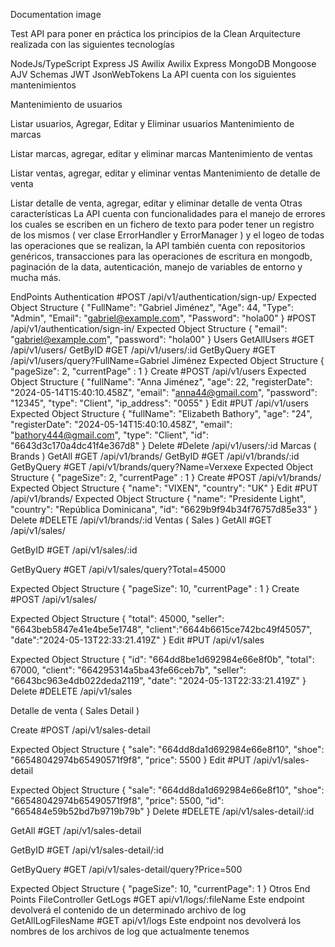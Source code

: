Documentation
image

Test API para poner en práctica los principios de la Clean Arquitecture realizada con las siguientes tecnologías

NodeJs/TypeScript
Express JS
Awilix
Awilix Express
MongoDB
Mongoose
AJV Schemas
JWT JsonWebTokens
La API cuenta con los siguientes mantenimientos

Mantenimiento de usuarios

Listar usuarios, Agregar, Editar y Eliminar usuarios
Mantenimiento de marcas

Listar marcas, agregar, editar y eliminar marcas
Mantenimiento de ventas

Listar ventas, agregar, editar y eliminar ventas
Mantenimiento de detalle de venta

Listar detalle de venta, agregar, editar y eliminar detalle de venta
Otras características
La API cuenta con funcionalidades para el manejo de errores los cuales se escriben en un fichero de texto para poder tener un registro de los mismos ( ver clase ErrorHandler y ErrorManager ) y el logeo de todas las operaciones que se realizan, la API también cuenta con repositorios genéricos, transacciones para las operaciones de escritura en mongodb, paginación de la data, autenticación, manejo de variables de entorno y mucha más.

EndPoints
Authentication
#POST /api/v1/authentication/sign-up/
Expected Object Structure
 {
   "FullName": "Gabriel Jiménez",
   "Age": 44,
   "Type": "Admin",
   "Email": "gabriel@example.com",
   "Password": "hola00"
 }
#POST /api/v1/authentication/sign-in/
Expected Object Structure
 {
     "email": "gabriel@example.com",
     "password": "hola00"
 }
Users
GetAllUsers #GET /api/v1/users/
GetByID #GET /api/v1/users/:id
GetByQuery #GET /api/v1/users/query?FullName=Gabriel Jiménez
Expected Object Structure
 {
     "pageSize": 2,
     "currentPage" : 1
 }
Create #POST /api/v1/users
Expected Object Structure
 {
     "fullName": "Anna Jiménez",
     "age": 22,
     "registerDate": "2024-05-14T15:40:10.458Z",
     "email": "anna44@gmail.com",
     "password": "12345",
     "type": "Client",
     "ip_address": "0055"
 }
Edit #PUT /api/v1/users
Expected Object Structure
 {
     "fullName": "Elizabeth Bathory",
     "age": "24",
     "registerDate": "2024-05-14T15:40:10.458Z",
     "email": "bathory444@gmail.com",
     "type": "Client",
     "id": "6643d3c170a4dc41f4e367d8"
 }
Delete #Delete /api/v1/users/:id
Marcas ( Brands )
GetAll #GET /api/v1/brands/
GetByID #GET /api/v1/brands/:id
GetByQuery #GET /api/v1/brands/query?Name=Verxexe
Expected Object Structure
 	{
 	    "pageSize": 2,
 	    "currentPage" : 1
 	}
Create #POST /api/v1/brands/
Expected Object Structure
 {
     "name": "VIXEN",
     "country": "UK"
 }
Edit #PUT /api/v1/brands/
Expected Object Structure
 {
     "name": "Presidente Light",
     "country": "República Dominicana",
     "id": "6629b9f94b34f76757d85e33"
 }
Delete #DELETE /api/v1/brands/:id
Ventas ( Sales )
GetAll #GET /api/v1/sales/

GetByID #GET /api/v1/sales/:id

GetByQuery #GET /api/v1/sales/query?Total=45000

Expected Object Structure
 {
     "pageSize": 10,
     "currentPage" : 1
 }
Create #POST /api/v1/sales/

Expected Object Structure
 	{
 	    "total": 45000,
 	    "seller": "6643beb5847e41e4be5e1748",
 	    "client":"6644b6615ce742bc49f45057",
 	    "date":"2024-05-13T22:33:21.419Z"
 	}
Edit #PUT /api/v1/sales

Expected Object Structure
 {
     "id": "664dd8be1d692984e66e8f0b",
     "total": 67000,
     "client": "664295314a5ba43fe66ceb7b",
     "seller": "6643bc963e4db022deda2119",
     "date": "2024-05-13T22:33:21.419Z"
 }
Delete #DELETE /api/v1/sales

Detalle de venta ( Sales Detail )

Create #POST /api/v1/sales-detail

Expected Object Structure
 {
   "sale": "664dd8da1d692984e66e8f10",
   "shoe": "66548042974b65490571f9f8",
   "price": 5500
 }
Edit #PUT /api/v1/sales-detail

Expected Object Structure
 {
   "sale": "664dd8da1d692984e66e8f10",
   "shoe": "66548042974b65490571f9f8",
   "price": 5500,
   "id": "665484e59b52bd7b9719b79b"
 }
Delete #DELETE /api/v1/sales-detail/:id

GetAll #GET /api/v1/sales-detail

GetByID #GET /api/v1/sales-detail/:id

GetByQuery #GET /api/v1/sales-detail/query?Price=500

Expected Object Structure
 {
     "pageSize": 10,
     "currentPage": 1
 }
Otros End Points
FileController
GetLogs #GET api/v1/logs/:fileName
Este endpoint devolverá el contenido de un determinado archivo de log
GetAllLogFilesName #GET api/v1/logs
Este endpoint nos devolverá los nombres de los archivos de log que actualmente tenemos
